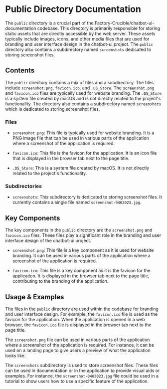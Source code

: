 
# Public Directory Documentation

The `public` directory is a crucial part of the Factory-Crucible/chatbot-ui-documentation codebase. This directory is primarily responsible for storing static assets that are directly accessible by the web server. These assets typically include images, icons, and other media files that are used for branding and user interface design in the chatbot-ui project. The `public` directory also contains a subdirectory named `screenshots` dedicated to storing screenshot files.

## Contents

The `public` directory contains a mix of files and a subdirectory. The files include `screenshot.png`, `favicon.ico`, and `.DS_Store`. The `screenshot.png` and `favicon.ico` files are typically used for website branding. The `.DS_Store` is a system file created by macOS and is not directly related to the project's functionality. The directory also contains a subdirectory named `screenshots` which is dedicated to storing screenshot files.

### Files

- `screenshot.png`: This file is typically used for website branding. It is a PNG image file that can be used in various parts of the application where a screenshot of the application is required.

- `favicon.ico`: This file is the favicon for the application. It is an icon file that is displayed in the browser tab next to the page title.

- `.DS_Store`: This is a system file created by macOS. It is not directly related to the project's functionality.

### Subdirectories

- `screenshots`: This subdirectory is dedicated to storing screenshot files. It currently contains a single file named `screenshot-0402023.jpg`.

## Key Components

The key components in the `public` directory are the `screenshot.png` and `favicon.ico` files. These files play a significant role in the branding and user interface design of the chatbot-ui project.

- `screenshot.png`: This file is a key component as it is used for website branding. It can be used in various parts of the application where a screenshot of the application is required.

- `favicon.ico`: This file is a key component as it is the favicon for the application. It is displayed in the browser tab next to the page title, contributing to the branding of the application.

## Usage & Examples

The files in the `public` directory are used within the codebase for branding and user interface design. For example, the `favicon.ico` file is used as the favicon for the application. When the application is opened in a web browser, the `favicon.ico` file is displayed in the browser tab next to the page title.

The `screenshot.png` file can be used in various parts of the application where a screenshot of the application is required. For instance, it can be used on a landing page to give users a preview of what the application looks like.

The `screenshots` subdirectory is used to store screenshot files. These files can be used in documentation or in the application to provide visual aids or examples. For instance, the `screenshot-0402023.jpg` file could be used in a tutorial to show users how to use a specific feature of the application.
